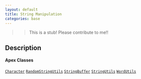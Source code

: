 ```yaml
---
layout: default
title: String Manipulation
categories: base
---
```


>>This is a stub!  Please contribute to me!!

Description
----------------

#### Apex Classes

[`Character`](/api/Character.cls)
[`RandomStringUtils`](/api/RandomStringUtils.cls)
[`StringBuffer`](/api/StringBuffer.cls)
[`StringUtils`](/api/StringUtils.cls)
[`WordUtils`](/api/WordUtils.cls)